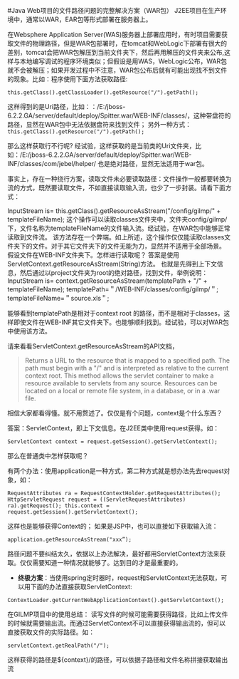 #Java Web项目的文件路径问题的完整解决方案（WAR包）
J2EE项目在生产环境中，通常以WAR，EAR包等形式部署在服务器上。

在Websphere Application Server(WAS)服务器上部署应用时，有时项目需要获取文件的物理路径，但是WAR包部署时，在tomcat和WebLogic下部署有很大的差别，tomcat会把WAR包解压到当前文件夹下，然后再用解压的文件夹来公布,这样与本地编写调试的程序环境类似；但假设是用WAS，WebLogic公布，WAR包就不会被解压；如果开发过程中不注意，WAR包公布后就有可能出现找不到文件的现象。比如：程序使用下面方法获取路径:

`this.getClass().getClassLoader().getResource("/").getPath();`

这样得到的是Uri路径，比如：：/E:/jboss-6.2.2.GA/server/default/deploy/Spitter.war/WEB-INF/classes/，这种带盘符的路径，显然在WAR包中无法依据盘符来找到文件；
另外一种方式：
`this.getClass().getResource("/").getPath();`

那么这样获取行不行呢?
经试验，这样获取的是当前类的Uri文件夹，比如：/E:/jboss-6.2.2.GA/server/default/deploy/Spitter.war/WEB-INF/classes/com/jebel/helper/ 也是绝对路径，显然无法适用于war包。

事实上，存在一种绕行方案，读取文件未必要读取路径：文件操作一般都要转换为流的方式，既然要读取文件，不如直接读取输入流，也少了一步封装。请看下面方式：

InputStream is= this.getClass().getResourceAsStream("/config/gilmp/" + templateFileName);
这个操作可以读取classes文件夹中，文件夹config/gilmp/下，文件名称为templateFileName的文件输入流。经试验，在WAR包中能够正常读取到文件流。
该方法存在一个弊端。如上所述，这个操作仅仅能读取classes文件夹下的文件。对于其它文件夹下的文件无能为力，显然并不适用于全部场景。
假设文件在WEB-INF文件夹下。怎样进行读取呢？
答案是使用ServletContext.getResourceAsStream(String)方法。
也就是先得到上下文信息，然后通过以project文件夹为root的绝对路径，找到文件，举例说明：
InputStream is= context.getResourceAsStream(templatePath + "/" + templateFileName);
templatePath=＂/WEB-INF/classes/config/gilmp/＂;
templateFileName=＂source.xls＂;

能够看到templatePath是相对于context root 的路径，而不是相对于classes，这样即使文件在WEB-INF其它文件夹下。也能够顺利找到。经试验，可以对WAR包中使用该方法。

请来看看ServletContext.getResourceAsStream的API文档，
>Returns a URL to the resource that is mapped to a specified path. The path must begin with a "/" and is interpreted as relative to the current context root. 
This method allows the servlet container to make a resource available to servlets from any source. Resources can be located on a local or remote file system, in a database, or in a .war file.

相信大家都看得懂。就不用赘述了。仅仅是有个问题，context是个什么东西？

答案：ServletContext，即上下文信息。在J2EE类中使用request获得。如：

`ServletContext context = request.getSession().getServletContext();`

那么在普通类中怎样获取呢？

有两个办法：使用application是一种方式，第二种方式就是想办法先去request对象，如：

`RequestAttributes ra = RequestContextHolder.getRequestAttributes();
HttpServletRequest request = ((ServletRequestAttributes) ra).getRequest();
this.context = request.getSession().getServletContext();`

这样也是能够获得Context的；
如果是JSP中，也可以直接如下获取输入流：

`application.getResourceAsStream("xxx”);`

路径问题不要纠结太久，依据以上办法解决，最好都用ServletContext方法来获取。仅仅需要知道一种情况就能够了。达到目的才是最重要的。

- **终极方案**：当使用spring定时器时，request和ServletContext无法获取，可以用下面的办法直接获取ServletContext:

`ContextLoader.getCurrentWebApplicationContext().getServletContext();`

在GILMP项目中的使用总结：
读写文件的时候可能需要获得路径，比如上传文件的时候就需要输出流。而通过ServletContext不可以直接获得输出流的，但可以直接获取文件的实际路径。如：

`servletContext.getRealPath("/");`

这样获得的路径是${context}/的路径，可以依据子路径和文件名称拼接获取输出流
